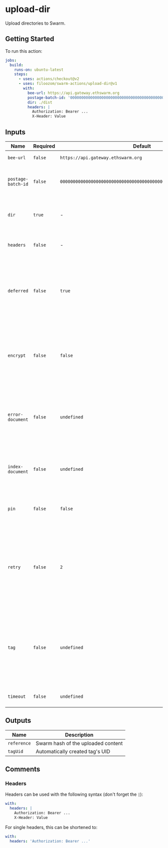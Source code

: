 # upload-dir

Upload directories to Swarm.

## Getting Started

To run this action:

```yaml
jobs:
  build:
    runs-on: ubuntu-latest
    steps:
      - uses: actions/checkout@v2
      - uses: filoozom/swarm-actions/upload-dir@v1
        with:
          bee-url: https://api.gateway.ethswarm.org
          postage-batch-id: '0000000000000000000000000000000000000000000000000000000000000000'
          dir: ./dist
          headers: |
            Authorization: Bearer ...
            X-Header: Value
```

## Inputs

| Name               | Required | Default                                                            | Description                                                                                                              |
| ------------------ | -------- | ------------------------------------------------------------------ | ------------------------------------------------------------------------------------------------------------------------ |
| `bee-url`          | `false`  | `https://api.gateway.ethswarm.org`                                 | URL of Bee node.                                                                                                         |
| `postage-batch-id` | `false`  | `0000000000000000000000000000000000000000000000000000000000000000` | Batch ID of Postage Stamp that will be used for upload.                                                                  |
| `dir`              | `true`   | -                                                                  | Path to directory that should be uploaded.                                                                               |
| `headers`          | `false`  | -                                                                  | Headers used for the HTTP call to bee.                                                                                   |
| `deferred`         | `false`  | `true`                                                             | Determines if the uploaded data should be sent to the network immediately or in a deferred fashion.                      |
| `encrypt`          | `false`  | `false`                                                            | Will encrypt the uploaded data and return longer hash which also includes the decryption key.                            |
| `error-document`   | `false`  | `undefined`                                                        | Configure custom error document to be returned when a specified path can not be found in collection.                     |
| `index-document`   | `false`  | `undefined`                                                        | Default file to be returned when the root hash of collection is accessed.                                                |
| `pin`              | `false`  | `false`                                                            | Will pin the data locally in the Bee node as well.                                                                       |
| `retry`            | `false`  | `2`                                                                | Configure backoff mechanism for requests retries. Specifies how many retries will be performed before failing a request. |
| `tag`              | `false`  | `undefined`                                                        | Tags keep track of syncing the data with network. This option allows attach existing Tag UUID to the uploaded data.      |
| `timeout`          | `false`  | `undefined`                                                        | Timeout of requests in milliseconds.                                                                                     |

## Outputs

| Name        | Description                        |
| ----------- | ---------------------------------- |
| `reference` | Swarm hash of the uploaded content |
| `tagUid`    | Automatically created tag's UID    |

## Comments

### Headers

Headers can be used with the following syntax (don't forget the `|`):

```yaml
with:
  headers: |
    Authorization: Bearer ...
    X-Header: Value
```

For single headers, this can be shortened to:

```yaml
with:
  headers: 'Authorization: Bearer ...'
```
